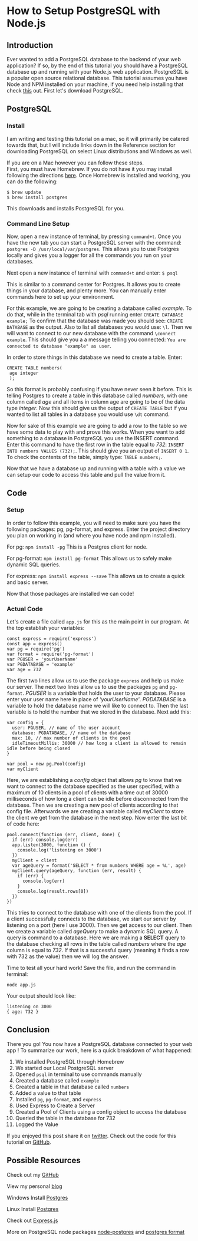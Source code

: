 # How to Setup PostgreSQL with Node.js

## Introduction

Ever wanted to add a PostgreSQL database to the backend of your web application? If so, by the end of this tutorial you should have a PostgreSQL database up and running with your Node.js web application. PostgreSQL is a popular open source relational database.  This tutorial assumes you have Node and NPM installed on your machine, if you need help installing that check [this][nodeInstall] out. First let's download PostgreSQL.

## PostgreSQL

### Install

I am writing and testing this tutorial on a mac, so it will primarily be catered towards that, but I will include links down in the Reference section for downloading PostgreSQL on select Linux distributions and Windows as well.

If you are on a Mac however you can follow these steps.  
First, you must have Homebrew.  If you do not have it you may install following the directions [here][homebrewInstall]. Once Homebrew is installed and working, you can do the following:

```
$ brew update
$ brew install postgres
```
This downloads and installs PostgreSQL for you.

### Command Line Setup

Now, open a new instance of terminal, by pressing `command+t`.  Once you have the new tab you can start a PostgreSQL server with the command: 
`postgres -D /usr/local/var/postgres`.  This allows you to use Postgres locally and gives you a logger for all the commands you run on your databases. 

Next open a new instance of terminal with `command+t` and enter: 
`$ psql`

This is similar to a command center for Postgres.  It
allows you to create things in your database, and plenty more.  You can manually enter commands here to set up your environment.  

For this example, we are going to be creating a database called *example*. To do that, while in the terminal tab with *psql* running enter 
`CREATE DATABASE example;`
To confirm that the database was made you should see:
`CREATE DATABASE` as the output.  Also to list all databases you would use: `\l`.  Then we will want to connect to our new database with the command `\connect example`.  This should give you a a message telling you connected: `You are connected to database "example" as user`.  

In order to store things in this database we need to create a table.  Enter:

 ```
 CREATE TABLE numbers(
  age integer
  );
 ```
  So this format is probably confusing if you have never seen it before.  This is telling Postgres to create a table in this database called *numbers*, with one column called *age* and all items in column age are going to be of the data type *integer*. Now this should give us the output of `CREATE TABLE` but if you wanted to list all tables in a database you would use `\dt` command.
  
Now for sake of this example we are going to add a row to the table so we have some data to play with and prove this works.  When you want to add something to a database in PostgreSQL you use the INSERT command.  Enter this command to have the first row in the table equal to *732*: `INSERT INTO numbers VALUES (732);`.  This should give you an output of `INSERT 0 1`. To check the contents of the table, simply type: `TABLE numbers;`.

Now that we have a database up and running with a table with a value we can setup our code to access this table and pull the value from it.

## Code

### Setup

In order to follow this example, you will need to make sure you have the following packages: pg, pg-format, and express. Enter the project directory you plan on working in (and where you have node and npm installed).

For pg: `npm install -pg`
This is a Postgres client for node.

For pg-format: `npm install pg-format`
This allows us to safely make dynamic SQL queries.

For express: `npm install express --save`
This allows us to create a quick and basic server.

Now that those packages are installed we can code!

### Actual Code
 Let's create a file called `app.js` for this as the main point in our program. At the top establish your variables:
 
```
const express = require('express')
const app = express()
var pg = require('pg')
var format = require('pg-format')
var PGUSER = 'yourUserName'
var PGDATABASE = 'example'
var age = 732
```

The first two lines allow us to use the package `express` and help us make our server.  The next two lines allow us to use the packages `pg` and `pg-format`.  *PGUSER* is a variable that holds the user to your database. Please enter your user name here in place of *'yourUserName'*.  *PGDATABASE* is a variable to hold the database name we will like to connect to.  Then the last variable is to hold the number that we stored in the database.  Next add this:

```
var config = {
  user: PGUSER, // name of the user account
  database: PGDATABASE, // name of the database
  max: 10, // max number of clients in the pool
  idleTimeoutMillis: 30000 // how long a client is allowed to remain idle before being closed
}

var pool = new pg.Pool(config)
var myClient
```
Here, we are establishing a *config* object that allows *pg* to know that we want to connect to the database specified as the user specified, with a maximum of 10 clients in a pool of clients with a time out of 30000 milliseconds of how long a client can be idle before disconnected from the database.  Then we are creating a new pool of clients according to that config file.  Afterwards we are creating a variable called *myClient* to store the client we get from the database in the next step.  Now enter the last bit of code here:

```
pool.connect(function (err, client, done) {
  if (err) console.log(err)
  app.listen(3000, function () {
    console.log('listening on 3000')
  })
  myClient = client
  var ageQuery = format('SELECT * from numbers WHERE age = %L', age)
  myClient.query(ageQuery, function (err, result) {
    if (err) {
      console.log(err)
    }
    console.log(result.rows[0])
  })
})
```

This tries to connect to the database with one of the clients from the pool.  If a client successfully connects to the database, we start our server by listening on a port (here I use 3000). Then we get access to our client. Then we create a variable called *ageQuery* to make a dynamic SQL query.  A query is command to a database. Here we are making a **SELECT** query to the database checking all rows in the table called *numbers* where the *age* column is equal to *732*.  If that is a successful query (meaning it finds a row with 732 as the value) then we will log the answer.

Time to test all your hard work!  Save the file, and run the command in terminal:

`node app.js`

Your output should look like:

```
listening on 3000
{ age: 732 }
```

## Conclusion 

There you go! You now have a PostgreSQL database connected to your web app ! To summarize our work, here is a quick breakdown of what happened:

1. We installed PostgreSQL through Homebrew
2. We started our Local PostgreSQL server
3. Opened `psql` in terminal to use commands manually
4. Created a database called `example`
5. Created a table in that database called `numbers` 
6. Added a value to that table
7. Installed `pg`, `pg-format`, and `express`
8. Used Express to Create a Server
9. Created a Pool of Clients using a config object to access the database
10. Queried the table in the database for 732
11. Logged the Value

If you enjoyed this post share it on [twitter][twit]. Check out the code for this tutorial on [GitHub][gitRepo]. 

## Possible Resources

Check out my [GitHub][mainGit]

View my personal [blog][pblog]

Windows Install [Postgres][winInstall]

Linux Install [Postgres][linInstall]

Check out [Express.js][expressjs]

More on PostgreSQL node packages [node-postgres][pg] and [postgres format][pgform]

[nodeInstall]:  https://nodejs.org/en/download/
[homebrewInstall]: http://www.howtogeek.com/211541/homebrew-for-os-x-easily-installs-desktop-apps-and-terminal-utilities/
[twit]: https://twitter.com/
[gitRepo]: https://github.com/acucciniello/setup-postgres
[mainGit]: https://github.com/acucciniello/
[winInstall]: https://www.postgresql.org/download/windows/
[linInstall]: https://www.postgresql.org/download/linux/
[expressjs]: http://expressjs.com/
[pg]: https://github.com/brianc/node-postgres
[pgform]: https://github.com/datalanche/node-pg-format
[pblog]: http://www.acucciniello.com/